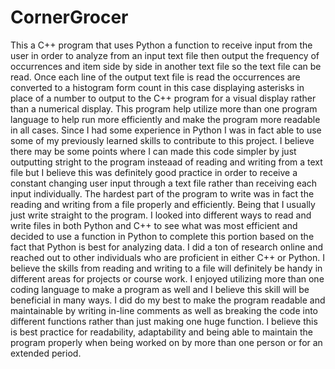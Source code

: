 # CornerGrocer

  This a C++ program that uses Python a function to receive input from the user in order to analyze from an input text file then output the frequency of occurrences and item side by side in another text file so the text file can be read. Once each line of the output text file is read the occurrences are converted to a histogram form count in this case displaying asterisks in place of a number to output to the C++ program for a visual display rather than a numerical display. This program help utilize more than one program language to help run more efficiently and make the program more readable in all cases.
  Since I had some experience in Python I was in fact able to use some of my previously learned skills to contribute to this project. I believe there may be some points where I can made this code simpler by just outputting stright to the program insteaad of reading and writing from a text file but I believe this was definitely good practice in order to receive a constant changing user input through a text file rather than receiving each input individually.
  The hardest part of the program to write was in fact the reading and writing from a file properly and efficiently. Being that I usually just write straight to the program. I looked into different ways to read and write files in both Python and C++ to see what was most efficient and decided to use a function in Python to complete this portion based on the fact that Python is best for analyzing data. I did a ton of research online and reached out to other individuals who are proficient in either C++ or Python. I believe the skills from reading and writing to a file will definitely be handy in different areas for projects or course work. I enjoyed utilizing more than one coding language to make a program as well and I believe this skill will be beneficial in many ways. 
  I did do my best to make the program readable and maintainable by writing in-line comments as well as breaking the code into different functions rather than just making one huge function. I believe this is best practice for readability, adaptability and being able to maintain the program properly when being worked on by more than one person or for an extended period.
